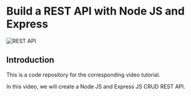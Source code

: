 # Build a REST API with Node JS and Express

![REST API](https://i.ibb.co/N99G26L/603db0cd9005.jpg)

## Introduction
This is a code repository for the corresponding video tutorial. 

In this video, we will create a Node JS and Express JS CRUD REST API.

